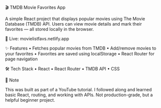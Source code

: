 🎬 TMDB Movie Favorites App

A simple React project that displays popular movies using The Movie Database (TMDB) API. Users can view movie details and mark their favorites — all stored locally in the browser.

🔗 Live: movielistfavs.netlify.app

✨ Features
	•	Fetches popular movies from TMDB
	•	Add/remove movies to your favorites
	•	Favorites are saved using localStorage
	•	React Router for page navigation

🛠️ Tech Stack
	•	React
	•	React Router
	•	TMDB API
	•	CSS

🚧 Note

This was built as part of a YouTube tutorial. I followed along and learned basic React, routing, and working with APIs. Not production-grade, but a helpful beginner project.